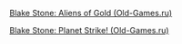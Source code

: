 [Blake Stone: Aliens of Gold (Old-Games.ru)](https://www.old-games.ru/game/355.html)

[Blake Stone: Planet Strike! (Old-Games.ru)](https://www.old-games.ru/game/356.html)

